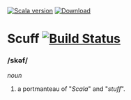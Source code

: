 [![Scala version](https://img.shields.io/badge/scala-2.11-orange.svg)](http://www.scala-lang.org/api/2.11.9/)
[![Download](https://api.bintray.com/packages/bulletproof-ninja/maven/Scuff/images/download.svg)](https://bintray.com/bulletproof-ninja/maven/Scuff/_latestVersion#files)

# Scuff [![Build Status](https://semaphoreci.com/api/v1/nilskp/scuff/branches/master/badge.svg)](https://semaphoreci.com/nilskp/scuff)

### /skəf/
_noun_
1. a portmanteau of "_Scala_" and "_stuff_".
